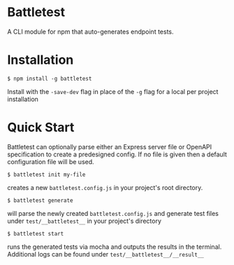 # Battletest

A CLI module for npm that auto-generates endpoint tests.

# Installation

`$ npm install -g battletest`

Install with the `-save-dev` flag in place of the `-g` flag for a local per project installation

# Quick Start
Battletest can optionally parse either an Express server file or OpenAPI specification to create a predesigned config. If no file is given then a default configuration file will be used.

`$ battletest init my-file`

creates a new `battletest.config.js` in your project's root directory.

`$ battletest generate`

will parse the newly created `battletest.config.js` and generate test files under `test/__battletest__` in your project's directory

`$ battletest start`

runs the generated tests via mocha and outputs the results in the terminal. Additional logs can be found under `test/__battletest__/__result__`




